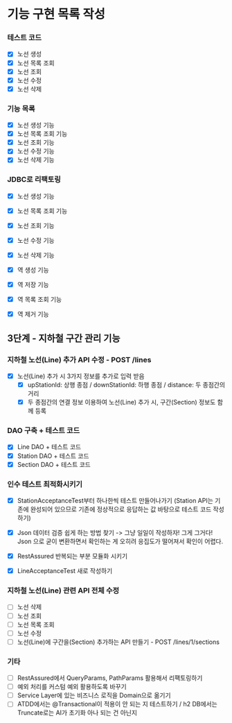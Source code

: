 # 기능 구현 목록 작성

### 테스트 코드
- [x] 노선 생성
- [x] 노선 목록 조회
- [x] 노선 조회
- [x] 노선 수정
- [x] 노선 삭제

### 기능 목록
- [x] 노선 생성 기능
- [x] 노선 목록 조회 기능
- [x] 노선 조회 기능
- [x] 노선 수정 기능
- [x] 노선 삭제 기능

### JDBC로 리팩토링
- [x] 노선 생성 기능
- [x] 노선 목록 조회 기능
- [x] 노선 조회 기능
- [x] 노선 수정 기능
- [x] 노선 삭제 기능

- [x] 역 생성 기능
- [x] 역 저장 기능
- [x] 역 목록 조회 기능
- [x] 역 제거 기능

## 3단계 - 지하철 구간 관리 기능

### 지하철 노선(Line) 추가 API 수정 - POST /lines
- [x] 노선(Line) 추가 시 3가지 정보를 추가로 입력 받음
    - [x] upStationId: 상행 종점 / downStationId: 하행 종점 / distance: 두 종점간의 거리
    - [x] 두 종점간의 연결 정보 이용하여 노선(Line) 추가 시, 구간(Section) 정보도 함께 등록

### DAO 구축 + 테스트 코드
- [x] Line DAO + 테스트 코드
- [x] Station DAO + 테스트 코드
- [x] Section DAO + 테스트 코드

### 인수 테스트 최적화시키기
- [x] StationAcceptanceTest부터 하나한씩 테스트 만들어나가기 (Station API는 기존에 완성되어 있으므로 기존에 정상적으로 응답하는 값 바탕으로 테스트 코드 작성하기)
- [x] Json 데이터 검증 쉽게 하는 방법 찾기
  -> 그냥 일일이 작성하자! 그게 그거다! Json 으로 굳이 변환하면서 확인하는 게 오히려 응집도가 떨어져서 확인이 어렵다.
- [x] RestAssured 반복되는 부분 모듈화 시키기
- [x] LineAcceptanceTest 새로 작성하기


### 지하철 노선(Line) 관련 API 전체 수정
- [ ] 노선 삭제
- [ ] 노선 조회
- [ ] 노선 목록 조회
- [ ] 노선 수정
- [ ] 노선(Line)에 구간을(Section) 추가하는 API 만들기 - POST /lines/1/sections

### 기타
- [ ] RestAssured에서 QueryParams, PathParams 활용해서 리팩토링하기
- [ ] 예외 처리를 커스텀 예외 활용하도록 바꾸기
- [ ] Service Layer에 있는 비즈니스 로직을 Domain으로 옮기기
- [ ] ATDD에서는 @Transactional이 적용이 안 되는 지 테스트하기 / h2 DB에서는 Truncate로는 AI가 초기화 아나 되는 건 아닌지